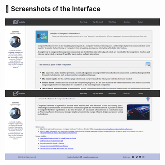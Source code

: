 ## 📸 Screenshots of the Interface

<p align="center">
  <img src="./1.png" alt="Interface 1" width="800" style="margin-right: 20px;" />
  <img src="./2.png" alt="Interface 2" width="800" />
</p>

